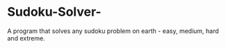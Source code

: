 # Sudoku-Solver-
A program that solves any sudoku problem on earth - easy, medium, hard and extreme. 
